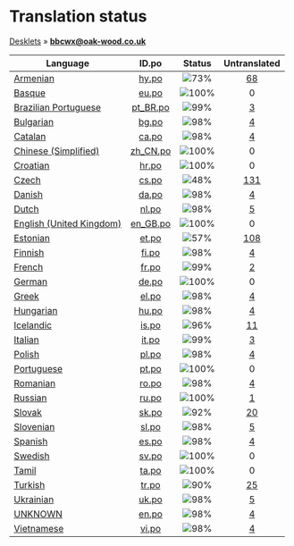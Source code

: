 # Translation status
[Desklets](../../README.md) &#187; **bbcwx@oak-wood.co.uk**

Language | ID.po | Status | Untranslated
---------|:--:|:------:|:-----------:
[Armenian](../../language-status/hy.md) | [hy.po](po/hy.po) | ![73%](http://progressed.io/bar/73) | [68](untranslated-po/hy.md)
[Basque](../../language-status/eu.md) | [eu.po](po/eu.po) | ![100%](http://progressed.io/bar/100) | 0
[Brazilian Portuguese](../../language-status/pt_BR.md) | [pt_BR.po](po/pt_BR.po) | ![99%](http://progressed.io/bar/99) | [3](untranslated-po/pt_BR.md)
[Bulgarian](../../language-status/bg.md) | [bg.po](po/bg.po) | ![98%](http://progressed.io/bar/98) | [4](untranslated-po/bg.md)
[Catalan](../../language-status/ca.md) | [ca.po](po/ca.po) | ![98%](http://progressed.io/bar/98) | [4](untranslated-po/ca.md)
[Chinese (Simplified)](../../language-status/zh_CN.md) | [zh_CN.po](po/zh_CN.po) | ![100%](http://progressed.io/bar/100) | 0
[Croatian](../../language-status/hr.md) | [hr.po](po/hr.po) | ![100%](http://progressed.io/bar/100) | 0
[Czech](../../language-status/cs.md) | [cs.po](po/cs.po) | ![48%](http://progressed.io/bar/48) | [131](untranslated-po/cs.md)
[Danish](../../language-status/da.md) | [da.po](po/da.po) | ![98%](http://progressed.io/bar/98) | [4](untranslated-po/da.md)
[Dutch](../../language-status/nl.md) | [nl.po](po/nl.po) | ![98%](http://progressed.io/bar/98) | [5](untranslated-po/nl.md)
[English (United Kingdom)](../../language-status/en_GB.md) | [en_GB.po](po/en_GB.po) | ![100%](http://progressed.io/bar/100) | 0
[Estonian](../../language-status/et.md) | [et.po](po/et.po) | ![57%](http://progressed.io/bar/57) | [108](untranslated-po/et.md)
[Finnish](../../language-status/fi.md) | [fi.po](po/fi.po) | ![98%](http://progressed.io/bar/98) | [4](untranslated-po/fi.md)
[French](../../language-status/fr.md) | [fr.po](po/fr.po) | ![99%](http://progressed.io/bar/99) | [2](untranslated-po/fr.md)
[German](../../language-status/de.md) | [de.po](po/de.po) | ![100%](http://progressed.io/bar/100) | 0
[Greek](../../language-status/el.md) | [el.po](po/el.po) | ![98%](http://progressed.io/bar/98) | [4](untranslated-po/el.md)
[Hungarian](../../language-status/hu.md) | [hu.po](po/hu.po) | ![98%](http://progressed.io/bar/98) | [4](untranslated-po/hu.md)
[Icelandic](../../language-status/is.md) | [is.po](po/is.po) | ![96%](http://progressed.io/bar/96) | [11](untranslated-po/is.md)
[Italian](../../language-status/it.md) | [it.po](po/it.po) | ![99%](http://progressed.io/bar/99) | [3](untranslated-po/it.md)
[Polish](../../language-status/pl.md) | [pl.po](po/pl.po) | ![98%](http://progressed.io/bar/98) | [4](untranslated-po/pl.md)
[Portuguese](../../language-status/pt.md) | [pt.po](po/pt.po) | ![100%](http://progressed.io/bar/100) | 0
[Romanian](../../language-status/ro.md) | [ro.po](po/ro.po) | ![98%](http://progressed.io/bar/98) | [4](untranslated-po/ro.md)
[Russian](../../language-status/ru.md) | [ru.po](po/ru.po) | ![100%](http://progressed.io/bar/100) | [1](untranslated-po/ru.md)
[Slovak](../../language-status/sk.md) | [sk.po](po/sk.po) | ![92%](http://progressed.io/bar/92) | [20](untranslated-po/sk.md)
[Slovenian](../../language-status/sl.md) | [sl.po](po/sl.po) | ![98%](http://progressed.io/bar/98) | [5](untranslated-po/sl.md)
[Spanish](../../language-status/es.md) | [es.po](po/es.po) | ![98%](http://progressed.io/bar/98) | [4](untranslated-po/es.md)
[Swedish](../../language-status/sv.md) | [sv.po](po/sv.po) | ![100%](http://progressed.io/bar/100) | 0
[Tamil](../../language-status/ta.md) | [ta.po](po/ta.po) | ![100%](http://progressed.io/bar/100) | 0
[Turkish](../../language-status/tr.md) | [tr.po](po/tr.po) | ![90%](http://progressed.io/bar/90) | [25](untranslated-po/tr.md)
[Ukrainian](../../language-status/uk.md) | [uk.po](po/uk.po) | ![98%](http://progressed.io/bar/98) | [5](untranslated-po/uk.md)
[UNKNOWN](../../language-status/en.md) | [en.po](po/en.po) | ![98%](http://progressed.io/bar/98) | [4](untranslated-po/en.md)
[Vietnamese](../../language-status/vi.md) | [vi.po](po/vi.po) | ![98%](http://progressed.io/bar/98) | [4](untranslated-po/vi.md)

